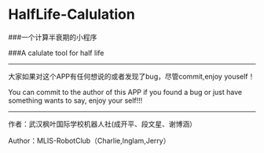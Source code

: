 # HalfLife-Calulation

###一个计算半衰期的小程序

###A calulate tool for half life

***
大家如果对这个APP有任何想说的或者发现了bug，尽管commit,enjoy youself！

You can commit to the author of this APP if you found a bug or just have something wants to say, enjoy your self!!!

***
作者：武汉枫叶国际学校机器人社(成开平、段文星、谢博涵）

Author：MLIS-RobotClub（Charlie,Inglam,Jerry）
